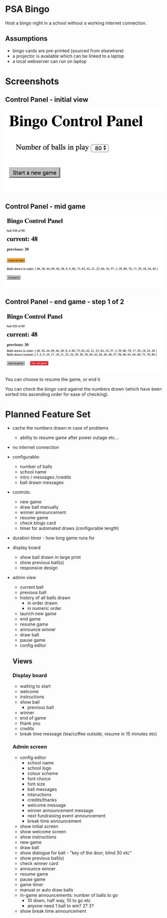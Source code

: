 # PSA Bingo

Host a bingo night in a school without a working internet connection.

## Assumptions

* bingo cards are pre-printed (sourced from elsewhere)
* a projector is available which can be linked to a laptop
* a local webserver can run on laptop

# Screenshots

## Control Panel - initial view

![control panel:initial view](docs/images/initial_control_panel_view.png)

## Control Panel - mid game

![control panel:mid game](docs/images/mid_game.png)

## Control Panel - end game - step 1 of 2

![control panel:end_game_step_1_of_2](docs/images/end_game_step_1.png)

You can choose to resume the game, or end it.

You can check the bingo card against the numbers drawn (which have been sorted into ascending order for ease of checking).

# Planned Feature Set

* cache the numbers drawn in case of problems
  * ability to resume game after power outage etc...
* no internet connection
* configurable:
  * number of balls
  * school name
  * intro / messages /credits
  * ball drawn messages
* controls:
  * new game
  * draw ball manually
  * winner announcement
  * resume game
  * check bingo card
  * timer for automated draws (configurable length)
* duration timer - how long game runs for
* display board
  * show ball drawn in large print
  * show previous ball(s)
  * responsive design
* admin view
  * current ball
  * previous ball
  * history of all balls drawn
    * in order drawn
    * in numeric order
  * launch new game
  * end game
  * resume game
  * announce winner
  * draw ball
  * pause game
  * config editor
  
  ## Views
  
  ### Display board
  
  * waiting to start
  * welcome
  * instructions
  * show ball
    * previous ball
  * winner
  * end of game
  * thank you
  * credits
  * break time message (tea/coffee outside, resume in 15 minutes etc)

  ### Admin screen
  
  * config editor
    * school name
    * school logo
    * colour scheme
    * font choice
    * font size
    * ball messages
    * intsructions
    * credits/thanks
    * welcome message
    * winner announcement message
    * next fundraising event announcement
    * break time announcement
  * show initial screen
  * show welcome screen
  * show instructions
  * new game
  * draw ball
  * show dialogue for ball - "key of the door, blind 30 etc"
  * show previous ball(s)
  * check winner card
  * announce winner
  * resume game
  * pause game
  * game timer
  * manual or auto draw balls
  * in-game announcements: number of balls to go
    * 10 down, half way, 10 to go etc
    * anyone need 1 ball to win? 2? 3?
  * show break time announcement
